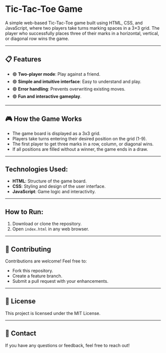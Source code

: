 # Tic-Tac-Toe Game

A simple web-based Tic-Tac-Toe game built using HTML, CSS, and JavaScript, where two players take turns marking spaces in a 3×3 grid. The player who successfully places three of their marks in a horizontal, vertical, or diagonal row wins the game.

---

## 📋 Features

- 🟢 **Two-player mode**: Play against a friend.
- 🟢 **Simple and intuitive interface**: Easy to understand and play.
- 🟢 **Error handling**: Prevents overwriting existing moves.
- 🟢 **Fun and interactive gameplay**.

---

## 🎮 How the Game Works

- The game board is displayed as a 3x3 grid.
- Players take turns entering their desired position on the grid (1-9).
- The first player to get three marks in a row, column, or diagonal wins.
- If all positions are filled without a winner, the game ends in a draw.

---

## Technologies Used:
- **HTML**: Structure of the game board.
- **CSS**: Styling and design of the user interface.
- **JavaScript**: Game logic and interactivity.

---

## How to Run:
1. Download or clone the repository.
2. Open `index.html` in any web browser.

---

## 🤝 Contributing

Contributions are welcome! Feel free to:
- Fork this repository.
- Create a feature branch.
- Submit a pull request with your enhancements.

---

## 📄 License

This project is licensed under the MIT License.

---

## 📧 Contact

If you have any questions or feedback, feel free to reach out!

